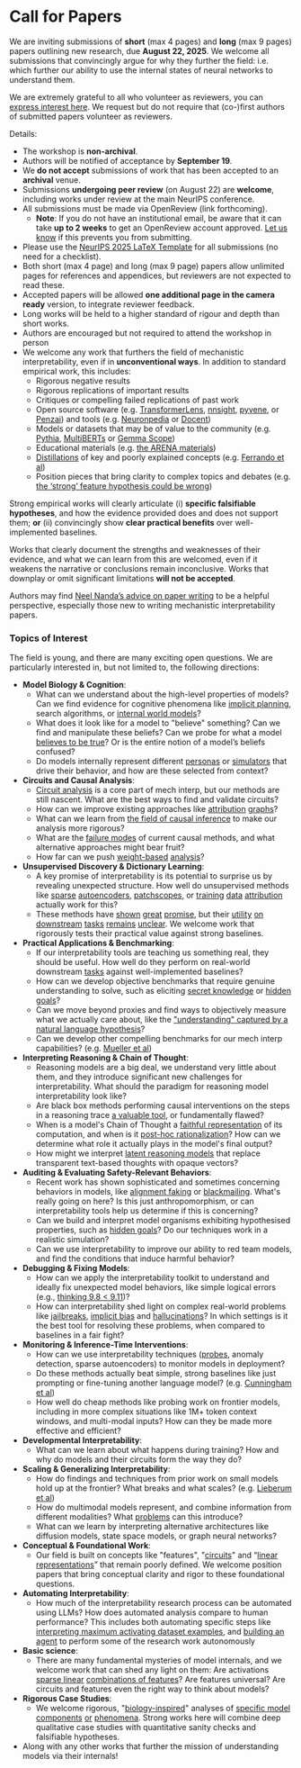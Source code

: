 # Call for Papers
We are inviting submissions of **short** (max 4 pages) and **long** (max 9 pages) papers outlining new research, due **August 22, 2025**. We welcome all submissions that convincingly argue for why they further the field: i.e. which further our ability to use the internal states of neural networks to understand them. 

We are extremely grateful to all who volunteer as reviewers, you can [express interest here](https://www.google.com/url?q=https://docs.google.com/forms/d/e/1FAIpQLSdiw1SJllzoTz_nqzDTzTOGb9DV3W_truQyh-WvYj_QGIi7Mg/viewform?usp%3Ddialog&sa=D&source=editors&ust=1753009639072985&usg=AOvVaw1_nui0XsNA387qXswuuw3T). We request but do not require that (co-)first authors of submitted papers volunteer as reviewers. 

Details: 
* The workshop is **non-archival**.
* Authors will be notified of acceptance by **September 19**.
* We **do not accept** submissions of work that has been accepted to an **archival** venue.
* Submissions **undergoing peer review** (on August 22) are **welcome**, including works under review at the main NeurIPS conference.
* All submissions must be made via OpenReview (link forthcoming).
  * **Note**: If you do not have an institutional email, be aware that it can take **up to 2 weeks** to get an OpenReview account approved. [Let us know](mailto:neurips2025@mechinterpworkshop.com) if this prevents you from submitting.
* Please use the [NeurIPS 2025 LaTeX Template](https://www.google.com/url?q=https://media.neurips.cc/Conferences/NeurIPS2025/Styles.zip&sa=D&source=editors&ust=1753009639076390&usg=AOvVaw1_00sBx5e_UY0VUbWxKHV3) for all submissions (no need for a checklist).
* Both short (max 4 page) and long (max 9 page) papers allow unlimited pages for references and appendices, but reviewers are not expected to read these.
* Accepted papers will be allowed **one additional page in the camera ready** version, to integrate reviewer feedback.
* Long works will be held to a higher standard of rigour and depth than short works.
* Authors are encouraged but not required to attend the workshop in person
* We welcome any work that furthers the field of mechanistic interpretability, even if in **unconventional ways**. In addition to standard empirical work, this includes:
  * Rigorous negative results
  * Rigorous replications of important results
  * Critiques or compelling failed replications of past work
  * Open source software (e.g. [TransformerLens](https://www.google.com/url?q=https://github.com/neelnanda-io/TransformerLens&sa=D&source=editors&ust=1753009639079114&usg=AOvVaw2R5wdmZBhyurdYSOEb6iCI), [nnsight](https://www.google.com/url?q=https://github.com/ndif-team/nnsight&sa=D&source=editors&ust=1753009639079259&usg=AOvVaw002EkD4HkoeX7Ki4s_aZ1y), [pyvene](https://www.google.com/url?q=https://github.com/stanfordnlp/pyvene/tree/main/pyvene/models/mlp&sa=D&source=editors&ust=1753009639079393&usg=AOvVaw0o-8GmTpJC8Vzb0yL7E2FY), or [Penzai](https://www.google.com/url?q=https://github.com/google-deepmind/penzai&sa=D&source=editors&ust=1753009639079588&usg=AOvVaw2mckzeASxq2b2bTmq4DTO8)) and tools (e.g. [Neuronpedia](https://www.google.com/url?q=http://neuronpedia.org&sa=D&source=editors&ust=1753009639079776&usg=AOvVaw0cMeaRAnW0JpODmDymU4i2) or [Docent](https://www.google.com/url?q=https://transluce.org/introducing-docent&sa=D&source=editors&ust=1753009639079956&usg=AOvVaw1zdgyhTtQemuNLb2ZCOq9p))
  * Models or datasets that may be of value to the community (e.g. [Pythia](https://www.google.com/url?q=https://arxiv.org/abs/2304.01373&sa=D&source=editors&ust=1753009639080256&usg=AOvVaw2ffhBFn6dWM-iJef-WC1D-), [MultiBERTs](https://www.google.com/url?q=https://arxiv.org/abs/2106.16163&sa=D&source=editors&ust=1753009639080453&usg=AOvVaw0fzDxELd4wSI_DxdPCpRZc) or [Gemma Scope](https://www.google.com/url?q=https://arxiv.org/abs/2408.05147&sa=D&source=editors&ust=1753009639080596&usg=AOvVaw2ajn2uqjcokoTSZRnEHn5_))
  * Educational materials (e.g. [the ARENA materials](https://www.google.com/url?q=https://arena3-chapter1-transformer-interp.streamlit.app/&sa=D&source=editors&ust=1753009639080951&usg=AOvVaw03s91MM2AiA00agyjfzxEQ))
  * [Distillations](https://www.google.com/url?q=https://distill.pub/2017/research-debt/&sa=D&source=editors&ust=1753009639081129&usg=AOvVaw0iCfgCdsb4D6HYYstGk-Ih) of key and poorly explained concepts (e.g. [Ferrando et al](https://www.google.com/url?q=https://arxiv.org/abs/2405.00208&sa=D&source=editors&ust=1753009639081444&usg=AOvVaw0zoCn454k2yCKX4l6_Qz_3))
  * Position pieces that bring clarity to complex topics and debates (e.g. [the ‘strong’ feature hypothesis could be wrong](https://www.google.com/url?q=https://www.alignmentforum.org/posts/tojtPCCRpKLSHBdpn/the-strong-feature-hypothesis-could-be-wrong&sa=D&source=editors&ust=1753009639081874&usg=AOvVaw34FBILfvEUcacdx3yhJs_l))

Strong empirical works will clearly articulate (i) **specific falsifiable hypotheses**, and how the evidence provided does and does not support them; **or** (ii) convincingly show **clear practical benefits** over well-implemented baselines. 

Works that clearly document the strengths and weaknesses of their evidence, and what we can learn from this are welcomed, even if it weakens the narrative or conclusions remain inconclusive. Works that downplay or omit significant limitations **will not be accepted**. 

Authors may find [Neel Nanda’s advice on paper writing](https://www.google.com/url?q=https://www.alignmentforum.org/posts/eJGptPbbFPZGLpjsp/highly-opinionated-advice-on-how-to-write-ml-papers&sa=D&source=editors&ust=1753009639083796&usg=AOvVaw0r19bEZl_nes5nAiB4vWLf) to be a helpful perspective, especially those new to writing mechanistic interpretability papers. 
### Topics of Interest
The field is young, and there are many exciting open questions. We are particularly interested in, but not limited to, the following directions: 
* **Model Biology & Cognition**:
  * What can we understand about the high-level properties of models? Can we find evidence for cognitive phenomena like [implicit planning](https://www.google.com/url?q=https://transformer-circuits.pub/2025/attribution-graphs/biology.html%23dives-poems&sa=D&source=editors&ust=1753009639085211&usg=AOvVaw3DWSjY_-TYK83wSgpNCWE0), search algorithms, or [internal world models](https://www.google.com/url?q=https://arxiv.org/abs/2210.13382&sa=D&source=editors&ust=1753009639085471&usg=AOvVaw2KbRKjvwwFy6xynnT2kd5p)?
  * What does it look like for a model to "believe" something? Can we find and manipulate these beliefs? Can we probe for what a model [believes to be true](https://www.google.com/url?q=https://arxiv.org/abs/2310.06824&sa=D&source=editors&ust=1753009639085852&usg=AOvVaw3Q6QCA4bg8IGqT-pDAAeDD)? Or is the entire notion of a model’s beliefs confused?
  * Do models internally represent different [personas](https://www.google.com/url?q=https://arxiv.org/abs/2406.12094&sa=D&source=editors&ust=1753009639086221&usg=AOvVaw1IeTVvDB_3wB-sAeX-ci_-) or [simulators](https://www.google.com/url?q=https://www.nature.com/articles/s41586-023-06647-8&sa=D&source=editors&ust=1753009639086363&usg=AOvVaw2OQ2qFgVueho5ERt8R4238) that drive their behavior, and how are these selected from context?
* **Circuits and Causal Analysis**:
  * [Circuit analysis](https://www.google.com/url?q=https://distill.pub/2020/circuits/zoom-in/&sa=D&source=editors&ust=1753009639086839&usg=AOvVaw1xmbmmftxc0p7nT331tBT9) is a core part of mech interp, but our methods are still nascent. What are the best ways to find and validate circuits?
  * How can we improve existing approaches like [attribution](https://www.google.com/url?q=https://arxiv.org/abs/2406.11944&sa=D&source=editors&ust=1753009639087261&usg=AOvVaw2yYShJ5D0XtZQ_wau3gmxr) [graphs](https://www.google.com/url?q=https://transformer-circuits.pub/2025/attribution-graphs/methods.html&sa=D&source=editors&ust=1753009639087411&usg=AOvVaw2tKil197w_VUk-pxIPu9g6)?
  * What can we learn from [the field of causal inference](https://www.google.com/url?q=https://arxiv.org/abs/2407.04690&sa=D&source=editors&ust=1753009639087707&usg=AOvVaw26uodmnmWtveiKmShgMZQm) to make our analysis more rigorous?
  * What are the [failure modes](https://www.google.com/url?q=https://arxiv.org/abs/2307.15771&sa=D&source=editors&ust=1753009639088107&usg=AOvVaw3ljlBl7esvQSWo7_3dXkKh) of current causal methods, and what alternative approaches might bear fruit?
  * How far can we push [weight-based](https://www.google.com/url?q=https://arxiv.org/abs/2301.05217&sa=D&source=editors&ust=1753009639088628&usg=AOvVaw0cBovfiYXVoSVcqJNVfoA2) [analysis](https://www.google.com/url?q=https://arxiv.org/abs/2410.08417&sa=D&source=editors&ust=1753009639088784&usg=AOvVaw0fcSwq_a1MfAG9P4Gd1yCt)?
* **Unsupervised Discovery & Dictionary Learning**:
  * A key promise of interpretability is its potential to surprise us by revealing unexpected structure. How well do unsupervised methods like [sparse](https://www.google.com/url?q=https://arxiv.org/abs/2103.15949&sa=D&source=editors&ust=1753009639089514&usg=AOvVaw0c_miE74Qro5Cw1spsx5lf) [autoencoders](https://www.google.com/url?q=https://transformer-circuits.pub/2023/monosemantic-features&sa=D&source=editors&ust=1753009639089687&usg=AOvVaw1ocz13tzbsRFdMzDFigBHD), [patch](https://www.google.com/url?q=https://arxiv.org/abs/2401.06102&sa=D&source=editors&ust=1753009639089799&usg=AOvVaw2qbwi4hCnFexrnKFzhqlEK)[scopes](https://www.google.com/url?q=https://arxiv.org/abs/2403.10949v2&sa=D&source=editors&ust=1753009639089886&usg=AOvVaw3SaYf43bCGfS3KxYkjCego), or [training](https://www.google.com/url?q=https://proceedings.mlr.press/v70/koh17a?ref%3Dhttps://githubhelp.com&sa=D&source=editors&ust=1753009639090062&usg=AOvVaw1fGUMJzthZnoA0pspaduJy) [data](https://www.google.com/url?q=https://arxiv.org/abs/2308.03296&sa=D&source=editors&ust=1753009639090202&usg=AOvVaw23bV3RkQcEZxH67zy5Y4I2) [attribution](https://www.google.com/url?q=https://arxiv.org/abs/2205.11482&sa=D&source=editors&ust=1753009639090310&usg=AOvVaw2kmoKnW3Wy4zdIDGV7J2XN) actually work for this?
  * These methods have [shown](https://www.google.com/url?q=https://transformer-circuits.pub/2024/scaling-monosemanticity/index.html&sa=D&source=editors&ust=1753009639090632&usg=AOvVaw0xmx-TNsustuExbK-7fSUr) [great](https://www.google.com/url?q=https://transformer-circuits.pub/2025/attribution-graphs/biology.html&sa=D&source=editors&ust=1753009639090779&usg=AOvVaw3h5TB3NEAIGfJ1biXKsa8O) [promise](https://www.google.com/url?q=https://arxiv.org/abs/2503.10965&sa=D&source=editors&ust=1753009639090880&usg=AOvVaw0rDg8kPVMMY_qntWrmV7h6), but their [utility](https://www.google.com/url?q=https://arxiv.org/abs/2502.16681&sa=D&source=editors&ust=1753009639090998&usg=AOvVaw37Gh-kMcfqfA_Dk7jgxnB1) [on](https://www.google.com/url?q=https://www.tilderesearch.com/blog/sieve&sa=D&source=editors&ust=1753009639091094&usg=AOvVaw0Xl6LPDH8qMfVHLX8FptXo) [downstream](https://www.google.com/url?q=https://arxiv.org/abs/2501.17148&sa=D&source=editors&ust=1753009639091193&usg=AOvVaw1Ubo-fA4FfD7LP9Tq3_7Mw) [tasks](https://www.google.com/url?q=https://transformer-circuits.pub/2024/features-as-classifiers/index.html&sa=D&source=editors&ust=1753009639091349&usg=AOvVaw1vBwYvRDzg7GaAoKxBulD7) [remains](https://www.google.com/url?q=https://arxiv.org/abs/2502.04382&sa=D&source=editors&ust=1753009639091453&usg=AOvVaw3EJfG8j2CbKmODTtDeNglr) [unclear](https://www.google.com/url?q=https://www.alignmentforum.org/posts/4uXCAJNuPKtKBsi28/negative-results-for-saes-on-downstream-tasks&sa=D&source=editors&ust=1753009639091646&usg=AOvVaw14yNqPU59LA9KlfEylAidj). We welcome work that rigorously tests their practical value against strong baselines.
* **Practical Applications & Benchmarking**:
  * If our interpretability tools are teaching us something real, they should be useful. How well do they perform on real-world downstream [tasks](https://www.google.com/url?q=https://www.lesswrong.com/posts/wGRnzCFcowRCrpX4Y/downstream-applications-as-validation-of-interpretability&sa=D&source=editors&ust=1753009639092531&usg=AOvVaw1F2VoO3UXaN19dQjbtBgzp) against well-implemented baselines?
  * How can we develop objective benchmarks that require genuine understanding to solve, such as eliciting [secret knowledge](https://www.google.com/url?q=https://arxiv.org/abs/2505.14352&sa=D&source=editors&ust=1753009639093023&usg=AOvVaw39Lwg7LbBqkQvujAfvqdzW) or [hidden goals](https://www.google.com/url?q=https://arxiv.org/abs/2503.10965&sa=D&source=editors&ust=1753009639093165&usg=AOvVaw06JQGrOl4BHghQPCXbjZOJ)?
  * Can we move beyond proxies and find ways to objectively measure what we actually care about, like the ["understanding" captured by a natural language hypothesis](https://www.google.com/url?q=https://arxiv.org/abs/2502.04382&sa=D&source=editors&ust=1753009639093558&usg=AOvVaw2fB5Cgd9QKZw8Bw715xbto)?
  * Can we develop other compelling benchmarks for our mech interp capabilities? (e.g. [Mueller et al](https://www.google.com/url?q=https://arxiv.org/abs/2504.13151&sa=D&source=editors&ust=1753009639093946&usg=AOvVaw2OtD4zUNRKsop9wRBle9lc))
* **Interpreting Reasoning & Chain of Thought**:
  * Reasoning models are a big deal, we understand very little about them, and they introduce significant new challenges for interpretability. What should the paradigm for reasoning model interpretability look like?
  * Are black box methods performing causal interventions on the steps in a reasoning trace [a valuable tool](https://www.google.com/url?q=https://arxiv.org/abs/2506.19143&sa=D&source=editors&ust=1753009639094917&usg=AOvVaw3A4WFFzZnwscrB0YLHZs0c), or fundamentally flawed?
  * When is a model's Chain of Thought a [faithful representation](https://www.google.com/url?q=https://arxiv.org/abs/2305.04388&sa=D&source=editors&ust=1753009639095206&usg=AOvVaw1HWVDpxDTFzdEgexDJKJnE) of its computation, and when is it [post-hoc rationalization](https://www.google.com/url?q=https://arxiv.org/abs/2503.08679&sa=D&source=editors&ust=1753009639095399&usg=AOvVaw3qpIUQ0TCroCHza1kNNt5L)? How can we determine what role it actually plays in the model's final output?
  * How might we interpret [latent reasoning models](https://www.google.com/url?q=https://arxiv.org/abs/2412.06769&sa=D&source=editors&ust=1753009639095756&usg=AOvVaw0llzr7WGUO3ZJTkfStN_kD) that replace transparent text-based thoughts with opaque vectors?
* **Auditing & Evaluating Safety-Relevant Behaviors**:
  * Recent work has shown sophisticated and sometimes concerning behaviors in models, like [alignment faking](https://www.google.com/url?q=https://arxiv.org/abs/2412.14093&sa=D&source=editors&ust=1753009639096465&usg=AOvVaw3qb-y1X2Bc9uBBae88197Q) or [blackmailing](https://www.google.com/url?q=https://www.anthropic.com/research/agentic-misalignment&sa=D&source=editors&ust=1753009639096662&usg=AOvVaw1Uo2eCCSInFW8te_nBYZuS). What's really going on here? Is this just anthropomorphism, or can interpretability tools help us determine if this is concerning?
  * Can we build and interpret model organisms exhibiting hypothesised properties, such as [hidden goals](https://www.google.com/url?q=https://arxiv.org/abs/2503.10965&sa=D&source=editors&ust=1753009639097348&usg=AOvVaw0aq_53sysd0gPHwWsRPEUu)? Do our techniques work in a realistic simulation?
  * Can we use interpretability to improve our ability to red team models, and find the conditions that induce harmful behavior?
* **Debugging & Fixing Models**:
  * How can we apply the interpretability toolkit to understand and ideally fix unexpected model behaviors, like simple logical errors (e.g., [thinking 9.8 < 9.11](https://www.google.com/url?q=https://transluce.org/observability-interface&sa=D&source=editors&ust=1753009639098901&usg=AOvVaw3ixI5RO0LiIlVD5n9HwAWH))?
  * How can interpretability shed light on complex real-world problems like [jailbreaks](https://www.google.com/url?q=https://transformer-circuits.pub/2025/attribution-graphs/biology.html%23dives-jailbreak&sa=D&source=editors&ust=1753009639099404&usg=AOvVaw16P_4pV2OZztTBPd-HQrVe), [implicit bias](https://www.google.com/url?q=https://arxiv.org/abs/2506.10922&sa=D&source=editors&ust=1753009639099644&usg=AOvVaw3kP3imuAjhPPfMGYAZdh_p) and [hallucinations](https://www.google.com/url?q=https://arxiv.org/abs/2411.14257&sa=D&source=editors&ust=1753009639099829&usg=AOvVaw2jYm9P8q_ZWy9qusSHalS0)? In which settings is it the best tool for resolving these problems, when compared to baselines in a fair fight?
* **Monitoring & Inference-Time Interventions**:
  * How can we use interpretability techniques ([probes](https://www.google.com/url?q=https://arxiv.org/abs/2102.12452&sa=D&source=editors&ust=1753009639100669&usg=AOvVaw0__wIYeU-Q6e0hByO5wn0-), anomaly detection, sparse autoencoders) to monitor models in deployment?
  * Do these methods actually beat simple, strong baselines like just prompting or fine-tuning another language model? (e.g. [Cunningham et al](https://www.google.com/url?q=https://alignment.anthropic.com/2025/cheap-monitors/&sa=D&source=editors&ust=1753009639101197&usg=AOvVaw11voeiOdo3R9GtTsk5jYhc))
  * How well do cheap methods like probing work on frontier models, including in more complex situations like 1M+ token context windows, and multi-modal inputs? How can they be made more effective and efficient?
* **Developmental Interpretability**:
  * What can we learn about what happens during training? How and why do models and their circuits form the way they do?
* **Scaling & Generalizing Interpretability**:
  * How do findings and techniques from prior work on small models hold up at the frontier? What breaks and what scales? (e.g. [Lieberum et al](https://www.google.com/url?q=https://arxiv.org/abs/2307.09458&sa=D&source=editors&ust=1753009639103215&usg=AOvVaw3W1yt9Xag8mMv56gm2dFiR))
  * How do multimodal models represent, and combine information from different modalities? What [problems](https://www.google.com/url?q=https://openreview.net/pdf?id%3DVUhRdZp8ke&sa=D&source=editors&ust=1753009639103654&usg=AOvVaw20y_LIu3QkoxlIWCp_I4K-) can this introduce?
  * What can we learn by interpreting alternative architectures like diffusion models, state space models, or graph neural networks?
* **Conceptual & Foundational Work**:
  * Our field is built on concepts like "features", "[circuits](https://www.google.com/url?q=https://distill.pub/2020/circuits/zoom-in/&sa=D&source=editors&ust=1753009639104567&usg=AOvVaw0fEt91f4YLzGRiz-3xTfhY)" and “[linear representations](https://www.google.com/url?q=https://transformer-circuits.pub/2024/july-update/index.html%23linear-representations&sa=D&source=editors&ust=1753009639104772&usg=AOvVaw1MC7TspEWCe9G8wE2VvExv)” that remain poorly defined. We welcome position papers that bring conceptual clarity and rigor to these foundational questions.
* **Automating Interpretability**:
  * How much of the interpretability research process can be automated using LLMs? How does automated analysis compare to human performance? This includes both automating specific steps like [interpreting maximum activating dataset examples](https://www.google.com/url?q=https://openaipublic.blob.core.windows.net/neuron-explainer/paper/index.html&sa=D&source=editors&ust=1753009639106149&usg=AOvVaw3xHRW7HJ7qQeCz6gmtkOw0), and [building an agent](https://www.google.com/url?q=https://arxiv.org/abs/2404.14394&sa=D&source=editors&ust=1753009639106383&usg=AOvVaw1V0G32i9AqRD7Lz63QGCBg) to perform some of the research work autonomously
* **Basic science**:
  * There are many fundamental mysteries of model internals, and we welcome work that can shed any light on them: Are activations [sparse linear](https://www.google.com/url?q=https://arxiv.org/abs/1601.03764&sa=D&source=editors&ust=1753009639107173&usg=AOvVaw28kZDKsu_7re3oUdDMivYW) [combinations of features](https://www.google.com/url?q=https://transformer-circuits.pub/2022/toy_model/index.html&sa=D&source=editors&ust=1753009639107415&usg=AOvVaw0b0lTgMW59AU0pkhskSlKd)? Are features universal? Are circuits and features even the right way to think about models?
* **Rigorous Case Studies**:
  * We welcome rigorous, "[biology-inspired](https://www.google.com/url?q=https://distill.pub/2020/circuits/curve-circuits/&sa=D&source=editors&ust=1753009639108271&usg=AOvVaw324LXTf3yNpsNQ_Qv4TqRT)" analyses of [specific model](https://www.google.com/url?q=https://arxiv.org/abs/2310.04625&sa=D&source=editors&ust=1753009639108520&usg=AOvVaw2yXiDRTBmwBiINFmt4rHT5) [components](https://www.google.com/url?q=https://transformer-circuits.pub/2024/scaling-monosemanticity/index.html&sa=D&source=editors&ust=1753009639108771&usg=AOvVaw0Wcj_nRIcoqrcC4RvxsCXm) [or](https://www.google.com/url?q=https://arxiv.org/abs/2305.01610&sa=D&source=editors&ust=1753009639108943&usg=AOvVaw0x4nLhuQpRkMgaqJAn45XA) [phenomena](https://www.google.com/url?q=https://arxiv.org/abs/2306.09346&sa=D&source=editors&ust=1753009639109122&usg=AOvVaw3j5euN4gbL8VEj0alhBndk). Strong works here will combine deep qualitative case studies with quantitative sanity checks and falsifiable hypotheses.
* Along with any other works that further the mission of understanding models via their internals!